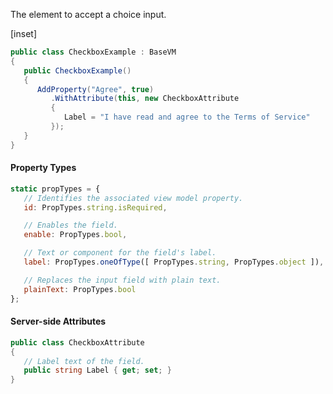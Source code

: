 ﻿The element to accept a choice input. 

[inset]

```csharp
public class CheckboxExample : BaseVM
{
   public CheckboxExample()
   {
      AddProperty("Agree", true)
         .WithAttribute(this, new CheckboxAttribute
         {
            Label = "I have read and agree to the Terms of Service"
         });
   }
}
```

#### Property Types

```jsx
static propTypes = {
   // Identifies the associated view model property.
   id: PropTypes.string.isRequired,

   // Enables the field.
   enable: PropTypes.bool,

   // Text or component for the field's label.
   label: PropTypes.oneOfType([ PropTypes.string, PropTypes.object ]),

   // Replaces the input field with plain text.
   plainText: PropTypes.bool
};
```

#### Server-side Attributes

```csharp
public class CheckboxAttribute
{
   // Label text of the field.
   public string Label { get; set; }
}
```